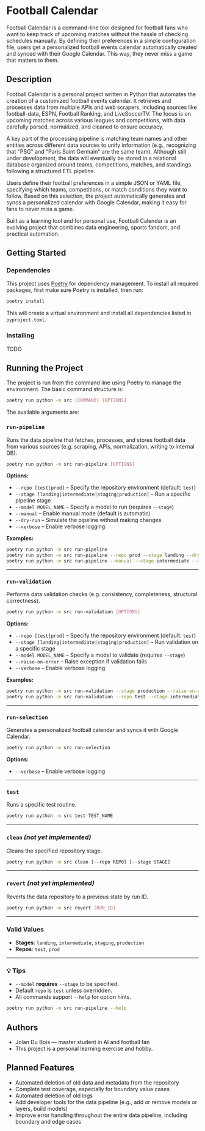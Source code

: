 # Football Calendar

Football Calendar is a command-line tool designed for football fans who want to keep track of upcoming matches without the hassle of checking schedules manually. By defining their preferences in a simple configuration file, users get a personalized football events calendar automatically created and synced with their Google Calendar. This way, they never miss a game that matters to them.

## Description

Football Calendar is a personal project written in Python that automates the creation of a customized football events calendar. It retrieves and processes data from multiple APIs and web scrapers, including sources like football-data, ESPN, Football Ranking, and LiveSoccerTV. The focus is on upcoming matches across various leagues and competitions, with data carefully parsed, normalized, and cleaned to ensure accuracy.

A key part of the processing pipeline is matching team names and other entities across different data sources to unify information (e.g., recognizing that "PSG" and "Paris Saint Germain" are the same team). Although still under development, the data will eventually be stored in a relational database organized around teams, competitions, matches, and standings following a structured ETL pipeline.

Users define their football preferences in a simple JSON or YAML file, specifying which teams, competitions, or match conditions they want to follow. Based on this selection, the project automatically generates and syncs a personalized calendar with Google Calendar, making it easy for fans to never miss a game.

Built as a learning tool and for personal use, Football Calendar is an evolving project that combines data engineering, sports fandom, and practical automation.

## Getting Started

### Dependencies

This project uses [Poetry](https://python-poetry.org/) for dependency management. To install all required packages, first make sure Poetry is installed, then run:

```bash
poetry install
```

This will create a virtual environment and install all dependencies listed in `pyproject.toml`.

### Installing

TODO

## Running the Project

The project is run from the command line using Poetry to manage the environment. The basic command structure is:

```bash
poetry run python -m src [COMMAND] [OPTIONS]
```

The available arguments are:

### `run-pipeline`
Runs the data pipeline that fetches, processes, and stores football data from various sources (e.g. scraping, APIs, normalization, writing to internal DB).

```bash
poetry run python -m src run-pipeline [OPTIONS]
```

**Options:**
- `--repo [test|prod]` – Specify the repository environment (default: `test`)
- `--stage [landing|intermediate|staging|production]` – Run a specific pipeline stage
- `--model MODEL_NAME` – Specify a model to run (requires `--stage`)
- `--manual` – Enable manual mode (default is automatic)
- `--dry-run` – Simulate the pipeline without making changes
- `--verbose` – Enable verbose logging

**Examples:**
```bash
poetry run python -m src run-pipeline
poetry run python -m src run-pipeline --repo prod --stage landing --dry-run --verbose
poetry run python -m src run-pipeline --manual --stage intermediate --model espn_matches
```

---

### `run-validation`
Performs data validation checks (e.g. consistency, completeness, structural correctness).

```bash
poetry run python -m src run-validation [OPTIONS]
```

**Options:**
- `--repo [test|prod]` – Specify the repository environment (default: `test`)
- `--stage [landing|intermediate|staging|production]` – Run validation on a specific stage
- `--model MODEL_NAME` – Specify a model to validate (requires `--stage`)
- `--raise-on-error` – Raise exception if validation fails
- `--verbose` – Enable verbose logging

**Examples:**
```bash
poetry run python -m src run-validation --stage production --raise-on-error
poetry run python -m src run-validation --repo test --stage intermediate
```

---

### `run-selection`
Generates a personalized football calendar and syncs it with Google Calendar.

```bash
poetry run python -m src run-selection
```

**Options:**
- `--verbose` – Enable verbose logging

---

### `test`
Runs a specific test routine.

```bash
poetry run python -m src test TEST_NAME
```

---

### `clean` *(not yet implemented)*
Cleans the specified repository stage.

```bash
poetry run python -m src clean [--repo REPO] [--stage STAGE]
```

---

### `revert` *(not yet implemented)*
Reverts the data repository to a previous state by run ID.

```bash
poetry run python -m src revert [RUN_ID]
```

---

### Valid Values

- **Stages**: `landing`, `intermediate`, `staging`, `production`
- **Repos**: `test`, `prod`

---

### 💡 Tips

- `--model` **requires** `--stage` to be specified.
- Default `repo` is `test` unless overridden.
- All commands support `--help` for option hints.

```bash
poetry run python -m src run-pipeline --help
```

## Authors

- Jolan Du Bois — master student in AI and football fan
- This project is a personal learning exercise and hobby.

## Planned Features

- Automated deletion of old data and metadata from the repository
- Complete test coverage, especially for boundary value cases
- Automated deletion of old logs
- Add developer tools for the data pipeline (e.g., add or remove models or layers, build models)
- Improve error handling throughout the entire data pipeline, including boundary and edge cases
